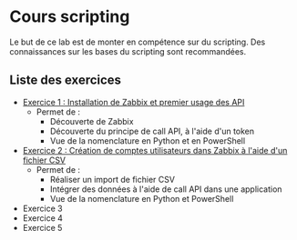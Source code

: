 # Cours scripting

Le but de ce lab est de monter en compétence sur du scripting. Des connaissances sur les bases du scripting sont recommandées.

## Liste des exercices
* [Exercice 1 : Installation de Zabbix et premier usage des API](/exercice-1)
  * Permet de :
    * Découverte de Zabbix
    * Découverte du principe de call API, à l'aide d'un token
    * Vue de la nomenclature en Python et en PowerShell
* [Exercice 2 : Création de comptes utilisateurs dans Zabbix à l'aide d'un fichier CSV](/exercice-2)
  * Permet de :
    * Réaliser un import de fichier CSV
    * Intégrer des données à l'aide de call API dans une application
    * Vue de la nomenclature en Python et PowerShell
* Exercice 3
* Exercice 4
* Exercice 5
